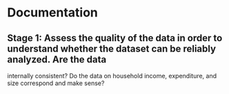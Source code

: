 # Documentation

## Stage 1: Assess the quality of the data in order to understand whether the dataset can be reliably analyzed. Are the data
internally consistent? Do the data on household income, expenditure, and size correspond and make sense?

#
